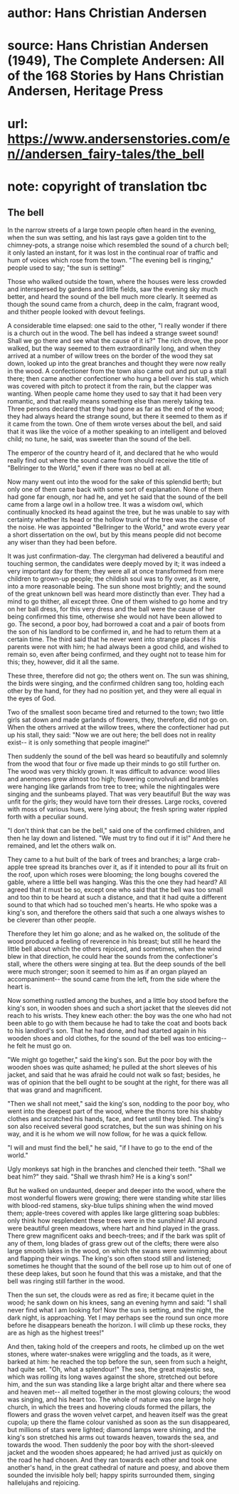 # author: Hans Christian Andersen
# source: Hans Christian Andersen (1949), The Complete Andersen: All of the 168 Stories by Hans Christian Andersen, Heritage Press
# url: https://www.andersenstories.com/en//andersen_fairy-tales/the_bell
# note: copyright of translation tbc

## The bell 

In the narrow streets of a large town people often heard in the evening,
when the sun was setting, and his last rays gave a golden tint to the
chimney-pots, a strange noise which resembled the sound of a church
bell; it only lasted an instant, for it was lost in the continual roar
of traffic and hum of voices which rose from the town. "The evening
bell is ringing," people used to say; "the sun is setting!"

Those who walked outside the town, where the houses were less crowded
and interspersed by gardens and little fields, saw the evening sky much
better, and heard the sound of the bell much more clearly. It seemed as
though the sound came from a church, deep in the calm, fragrant wood,
and thither people looked with devout feelings.

A considerable time elapsed: one said to the other, "I really wonder if
there is a church out in the wood. The bell has indeed a strange sweet
sound! Shall we go there and see what the cause of it is?" The rich
drove, the poor walked, but the way seemed to them extraordinarily long,
and when they arrived at a number of willow trees on the border of the
wood they sat down, looked up into the great branches and thought they
were now really in the wood. A confectioner from the town also came out
and put up a stall there; then came another confectioner who hung a bell
over his stall, which was covered with pitch to protect it from the
rain, but the clapper was wanting. When people came home they used to
say that it had been very romantic, and that really means something else
than merely taking tea. Three persons declared that they had gone as far
as the end of the wood; they had always heard the strange sound, but
there it seemed to them as if it came from the town. One of them wrote
verses about the bell, and said that it was like the voice of a mother
speaking to an intelligent and beloved child; no tune, he said, was
sweeter than the sound of the bell.

The emperor of the country heard of it, and declared that he who would
really find out where the sound came from should receive the title of
"Bellringer to the World," even if there was no bell at all.

Now many went out into the wood for the sake of this splendid berth; but
only one of them came back with some sort of explanation. None of them
had gone far enough, nor had he, and yet he said that the sound of the
bell came from a large owl in a hollow tree. It was a wisdom owl, which
continually knocked its head against the tree, but he was unable to say
with certainty whether its head or the hollow trunk of the tree was the
cause of the noise. He was appointed "Bellringer to the World," and
wrote every year a short dissertation on the owl, but by this means
people did not become any wiser than they had been before.

It was just confirmation-day. The clergyman had delivered a beautiful
and touching sermon, the candidates were deeply moved by it; it was
indeed a very important day for them; they were all at once transformed
from mere children to grown-up people; the childish soul was to fly
over, as it were, into a more reasonable being. The sun shone most
brightly; and the sound of the great unknown bell was heard more
distinctly than ever. They had a mind to go thither, all except three.
One of them wished to go home and try on her ball dress, for this very
dress and the ball were the cause of her being confirmed this time,
otherwise she would not have been allowed to go. The second, a poor boy,
had borrowed a coat and a pair of boots from the son of his landlord to
be confirmed in, and he had to return them at a certain time. The third
said that he never went into strange places if his parents were not with
him; he had always been a good child, and wished to remain so, even
after being confirmed, and they ought not to tease him for this; they,
however, did it all the same.

These three, therefore did not go; the others went on. The sun was
shining, the birds were singing, and the confirmed children sang too,
holding each other by the hand, for they had no position yet, and they
were all equal in the eyes of God.

Two of the smallest soon became tired and returned to the town; two
little girls sat down and made garlands of flowers, they, therefore, did
not go on. When the others arrived at the willow trees, where the
confectioner had put up his stall, they said: "Now we are out here; the
bell does not in reality exist-- it is only something that people
imagine!"

Then suddenly the sound of the bell was heard so beautifully and
solemnly from the wood that four or five made up their minds to go still
further on. The wood was very thickly grown. It was difficult to
advance: wood lilies and anemones grew almost too high; flowering
convolvuli and brambles were hanging like garlands from tree to tree;
while the nightingales were singing and the sunbeams played. That was
very beautiful! But the way was unfit for the girls; they would have
torn their dresses. Large rocks, covered with moss of various hues, were
lying about; the fresh spring water rippled forth with a peculiar sound.

"I don't think that can be the bell," said one of the confirmed
children, and then he lay down and listened. "We must try to find out
if it is!" And there he remained, and let the others walk on.

They came to a hut built of the bark of trees and branches; a large
crab-apple tree spread its branches over it, as if it intended to pour
all its fruit on the roof, upon which roses were blooming; the long
boughs covered the gable, where a little bell was hanging. Was this the
one they had heard? All agreed that it must be so, except one who said
that the bell was too small and too thin to be heard at such a distance,
and that it had quite a different sound to that which had so touched
men's hearts. He who spoke was a king's son, and therefore the others
said that such a one always wishes to be cleverer than other people.

Therefore they let him go alone; and as he walked on, the solitude of
the wood produced a feeling of reverence in his breast; but still he
heard the little bell about which the others rejoiced, and sometimes,
when the wind blew in that direction, he could hear the sounds from the
confectioner's stall, where the others were singing at tea. But the
deep sounds of the bell were much stronger; soon it seemed to him as if
an organ played an accompaniment-- the sound came from the left, from
the side where the heart is.

Now something rustled among the bushes, and a little boy stood before
the king's son, in wooden shoes and such a short jacket that the
sleeves did not reach to his wrists. They knew each other: the boy was
the one who had not been able to go with them because he had to take the
coat and boots back to his landlord's son. That he had done, and had
started again in his wooden shoes and old clothes, for the sound of the
bell was too enticing-- he felt he must go on.

"We might go together," said the king's son. But the poor boy with
the wooden shoes was quite ashamed; he pulled at the short sleeves of
his jacket, and said that he was afraid he could not walk so fast;
besides, he was of opinion that the bell ought to be sought at the
right, for there was all that was grand and magnificent.

"Then we shall not meet," said the king's son, nodding to the poor
boy, who went into the deepest part of the wood, where the thorns tore
his shabby clothes and scratched his hands, face, and feet until they
bled. The king's son also received several good scratches, but the sun
was shining on his way, and it is he whom we will now follow, for he was
a quick fellow.

"I will and must find the bell," he said, "if I have to go to the end
of the world."

Ugly monkeys sat high in the branches and clenched their teeth. "Shall
we beat him?" they said. "Shall we thrash him? He is a king's son!"

But he walked on undaunted, deeper and deeper into the wood, where the
most wonderful flowers were growing; there were standing white star
lilies with blood-red stamens, sky-blue tulips shining when the wind
moved them; apple-trees covered with apples like large glittering soap
bubbles: only think how resplendent these trees were in the sunshine!
All around were beautiful green meadows, where hart and hind played in
the grass. There grew magnificent oaks and beech-trees; and if the bark
was split of any of them, long blades of grass grew out of the clefts;
there were also large smooth lakes in the wood, on which the swans were
swimming about and flapping their wings. The king's son often stood
still and listened; sometimes he thought that the sound of the bell rose
up to him out of one of these deep lakes, but soon he found that this
was a mistake, and that the bell was ringing still farther in the wood.

Then the sun set, the clouds were as red as fire; it became quiet in the
wood; he sank down on his knees, sang an evening hymn and said: "I
shall never find what I am looking for! Now the sun is setting, and the
night, the dark night, is approaching. Yet I may perhaps see the round
sun once more before he disappears beneath the horizon. I will climb up
these rocks, they are as high as the highest trees!"

And then, taking hold of the creepers and roots, he climbed up on the
wet stones, where water-snakes were wriggling and the toads, as it were,
barked at him: he reached the top before the sun, seen from such a
height, had quite set. "Oh, what a splendour!" The sea, the great
majestic sea, which was rolling its long waves against the shore,
stretched out before him, and the sun was standing like a large bright
altar and there where sea and heaven met-- all melted together in the
most glowing colours; the wood was singing, and his heart too. The whole
of nature was one large holy church, in which the trees and hovering
clouds formed the pillars, the flowers and grass the woven velvet
carpet, and heaven itself was the great cupola; up there the flame
colour vanished as soon as the sun disappeared, but millions of stars
were lighted; diamond lamps were shining, and the king's son stretched
his arms out towards heaven, towards the sea, and towards the wood. Then
suddenly the poor boy with the short-sleeved jacket and the wooden shoes
appeared; he had arrived just as quickly on the road he had chosen. And
they ran towards each other and took one another's hand, in the great
cathedral of nature and poesy, and above them sounded the invisible holy
bell; happy spirits surrounded them, singing hallelujahs and rejoicing.
